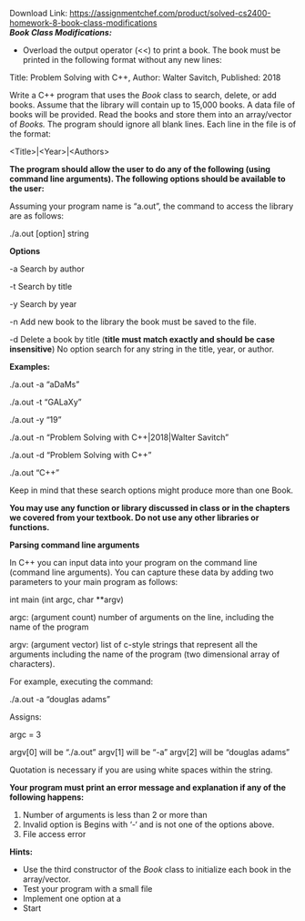 Download Link: https://assignmentchef.com/product/solved-cs2400-homework-8-book-class-modifications
<br>
<strong><em>Book   Class   Modifications:           </em></strong>

<ul>

 <li>Overload the output operator         (&lt;&lt;)     to         print    a          book.   The     book   must            be        printed           in         the       following        format without           any      new            lines:</li>

</ul>

Title:   Problem Solving with C++, Author: Walter Savitch, Published: 2018




Write   a          C++     program         that     uses    the       <em>Book</em>    class    to         search,            delete, or add      books. Assume           that     the       library will      contain           up        to         15,000 books. A data     file       of         books  will      be        provided.        Read   the       books  and      store   them   into an        array/vector  of         <em>Books. </em>The     program         should ignore all        blank   lines.   Each    line in         the       file       is         of         the       format:




&lt;Title&gt;|&lt;Year&gt;|&lt;Authors&gt;




<strong>The     program        should           allow  the      user    to        do       any     of         the      following (using command      line     arguments). The     following       options          should           be available       to        the      user:   </strong>




Assuming        your    program         name   is         “a.out”,        the       command       to         access the library are      as        follows:




./a.out  [option] string




<strong>Options                      </strong>

<strong>            </strong>

-a        Search by author

-t        Search by title

-y        Search by year

-n        Add new book to the library the book must be saved to the file.

-d  Delete a book by title (<strong>title must match exactly and should be case insensitive</strong>) No option                search for any string in the title, year, or author.




<strong>Examples:     </strong>

./a.out -a “aDaMs”

./a.out -t “GALaXy”

./a.out -y “19”

./a.out -n “Problem Solving with C++|2018|Walter Savitch”

./a.out -d “Problem Solving with C++”

./a.out “C++”







Keep    in         mind   that     these   search options           might  produce          more   than    one Book.




<strong>You     may    use      any     function        or        library           discussed      in        class   or        in the      chapters        we       covered         from   your   textbook.      Do       not      use      any other  libraries        or        functions.      </strong>

<strong>            </strong>

<strong>Parsing          command      line     arguments    </strong>

<strong>            </strong>

In         C++     you      can      input   data     into     your    program         on        the       command       line (command      line      arguments).               You     can      capture           these   data     by        adding two parameters    to         your    main    program         as        follows:

int main (int argc, char **argv)

argc:             (argument      count) number          of         arguments      on        the       line,     including           the       name   of         the       program

argv:             (argument      vector)            list       of         c-style strings that     represent       all        the           arguments      including        the       name   of         the       program         (two           dimensional   array   of         characters).

For      example,         executing        the       command:

./a.out -a “douglas adams”

Assigns:

argc = 3

argv[0] will be “./a.out” argv[1] will be “-a” argv[2] will be “douglas adams”

Quotation       is         necessary       if          you      are      using   white   spaces within the       string.

<strong>Your   program        must   print   an       error  message        and     explanation  if          any     of the      following       happens:       </strong>

<ol>

 <li>Number of         arguments      is         less      than    2          or        more   than</li>

 <li>Invalid option is           Begins with     ‘-‘     and      is         not      one      of         the            options           above.</li>

 <li>File access error</li>

</ol>







<strong>Hints:</strong>

<ul>

 <li>Use the       third    constructor    of         the       <em>Book</em>    class    to         initialize          each      book   in         the       array/vector.</li>

 <li>Test your    program         with     a          small   file</li>

 <li>Implement one      option at         a</li>

 <li>Start</li>

</ul>








